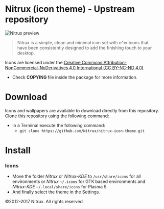 Nitrux (icon theme) - Upstream repository
==============

![Nitrux preview](http://orig03.deviantart.net/15d9/f/2015/186/3/5/nitrux_by_deviantn7k1-d4utllr.png " Nitrux is a simple, clean and minimal icon set with n^∞ icons that have been consistently designed to add the finishing touch to your desktop.")
>  Nitrux is a simple, clean and minimal icon set with n^∞ icons that have been consistently designed to add the finishing touch to your desktop.

Icons are licensed under the [Creative Commons Attribution-NonCommercial-NoDerivatives 4.0 International (CC BY-NC-ND 4.0)](https://creativecommons.org/licenses/by-nc-nd/4.0/)

* Check **COPYING** file inside the package for more information.

Download
========

Icons and wallpapers are available to download directly from this repository. Clone this repository using the following command:

* In a Terminal execute the following command: 
  * `git clone https://github.com/Nitrux/nitrux-icon-theme.git`

Install
========

### Icons

* Move the folder *Nitrux* or *Nitrux-KDE* to `/usr/share/icons` for all environments or *Nitrux* `~/.icons` for GTK based environments and *Nitrux-KDE* `~/.local/share/icons` for Plasma 5.
* And finally select the theme in the Settings.

©2012-2017 Nitrux. All rights reserved
